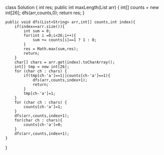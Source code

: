 class Solution {
    int res;
    public int maxLength(List<String> arr) {
        int[] counts = new int[26];
        dfs(arr,counts,0);
        return res;
    }

    public void dfs(List<String> arr,int[] counts,int index){
        if(index==arr.size()){
            int sum = 0;
            for(int i =0;i<26;i++){
                sum += counts[i]==1 ? 1 : 0;
            }
            res = Math.max(sum,res);
            return;
        }
        char[] chars = arr.get(index).toCharArray();
        int[] tmp = new int[26];
        for (char ch : chars) {
            if(tmp[ch-'a']==1||counts[ch-'a']==1){
                dfs(arr,counts,index+1);
                return;
            }
            tmp[ch-'a']=1;
        }
        for (char ch : chars) {
            counts[ch-'a']=1;
        }
        dfs(arr,counts,index+1);
        for(char ch : chars){
            counts[ch-'a']=0;
        }
        dfs(arr,counts,index+1);
    }
}

